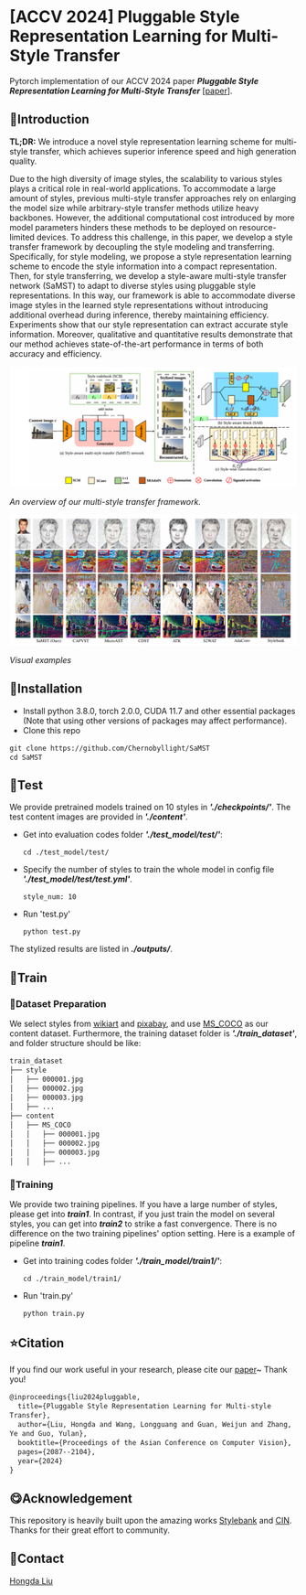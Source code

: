 # [ACCV 2024] Pluggable Style Representation Learning for Multi-Style Transfer

Pytorch implementation of our ACCV 2024 paper ***Pluggable Style Representation Learning for Multi-Style Transfer*** [[paper](https://openaccess.thecvf.com/content/ACCV2024/papers/Liu_Pluggable_Style_Representation_Learning_for_Multi-Style_Transfer_ACCV_2024_paper.pdf)].


## :newspaper:Introduction

**TL;DR:** We introduce a novel style representation learning scheme for multi-style transfer, which achieves superior inference speed and high generation quality.

Due to the high diversity of image styles, the scalability to various styles plays a critical role in real-world applications. To accommodate a large amount of styles, previous multi-style transfer approaches rely on enlarging the model size while arbitrary-style transfer methods utilize heavy backbones. However, the additional computational cost introduced by more model parameters hinders these methods to be deployed on resource-limited devices. To address this challenge, in this paper, we develop a style transfer framework by decoupling the style modeling and transferring. Specifically, for style modeling, we propose a style representation learning scheme to encode the style information into a compact representation. Then, for style transferring, we develop a style-aware multi-style transfer network (SaMST) to adapt to diverse styles using pluggable style representations. In this way, our framework is able to accommodate diverse image styles in the learned style representations without introducing additional overhead during inference, thereby maintaining efficiency. Experiments show that our style representation can extract accurate style information. Moreover, qualitative and quantitative results demonstrate that our method achieves state-of-the-art performance in terms of both accuracy and efficiency.

![](Figs/framework.png)

*An overview of our multi-style transfer framework.*

![](Figs/teaserfig.png)

*Visual examples*

## :wrench:Installation

- Install python 3.8.0, torch 2.0.0, CUDA 11.7 and other essential packages (Note that using other versions of packages may affect performance).
- Clone this repo

```
git clone https://github.com/Chernobyllight/SaMST
cd SaMST
```

## :red_car:Test

We provide pretrained models trained on 10 styles in ***'./checkpoints/'***. The test content images are provided in ***'./content'***.

- Get into evaluation codes folder ***'./test_model/test/'***:

  ```
  cd ./test_model/test/
  ```

- Specify the number of styles to train the whole model in config file ***'./test_model/test/test.yml'***. 

  ```
  style_num: 10
  ```

- Run 'test.py'

  ```
  python test.py
  ```

The stylized results are listed in  ***./outputs/***.

## :bullettrain_side:Train

### :bank:Dataset Preparation

We select styles from [wikiart](https://www.kaggle.com/competitions/painter-by-numbers/data) and [pixabay](https://pixabay.com/), and use  [MS_COCO](https://cocodataset.org/#download) as our content dataset. Furthermore, the training dataset folder is ***'./train_dataset'***, and folder structure should be like:

```
train_dataset
├── style
│   ├── 000001.jpg
│   ├── 000002.jpg
│   ├── 000003.jpg
│   ├── ...
├── content
│   ├── MS_COCO
│   │   ├── 000001.jpg
│   │   ├── 000002.jpg
│   │   ├── 000003.jpg
│   │   ├── ...
```

### :running:Training


We provide two training pipelines. If you have a large number of styles, please get into ***train1***. In contrast, if you just train the model on several styles, you can get into ***train2*** to strike a fast convergence. There is no difference on the two training pipelines' option setting. Here is a example of pipeline ***train1***.

- Get into training codes folder ***'./train_model/train1/'***:

  ```
  cd ./train_model/train1/
  ```

- Run 'train.py'

  ```
  python train.py
  ```


## :star:Citation

If you find our work useful in your research, please cite our [paper](https://openaccess.thecvf.com/content/ACCV2024/papers/Liu_Pluggable_Style_Representation_Learning_for_Multi-Style_Transfer_ACCV_2024_paper.pdf)~ Thank you!

```
@inproceedings{liu2024pluggable,
  title={Pluggable Style Representation Learning for Multi-style Transfer},
  author={Liu, Hongda and Wang, Longguang and Guan, Weijun and Zhang, Ye and Guo, Yulan},
  booktitle={Proceedings of the Asian Conference on Computer Vision},
  pages={2087--2104},
  year={2024}
}
```

## :yum:Acknowledgement

This repository is heavily built upon the amazing works [Stylebank](https://github.com/jxcodetw/stylebank) and [CIN](https://github.com/kewellcjj/pytorch-multiple-style-transfer). Thanks for their great effort to community.

## :e-mail:Contact

[Hongda Liu](mailto:2946428816@qq.com)
